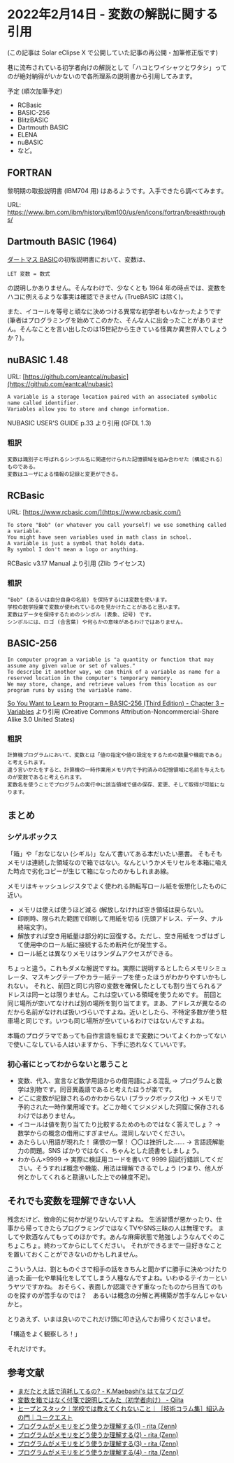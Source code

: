 # 2022年2月14日 - 変数の解説に関する引用
(この記事は Solar eClipse X で公開していた記事の再公開・加筆修正版です)

巷に流布されている初学者向けの解説として「ハコとワイシャツとワタシ」ってのが絶対納得がいかないので各所理系の説明書から引用してみます。

予定 (順次加筆予定)

 * RCBasic
 * BASIC-256
 * BlitzBASIC
 * Dartmouth BASIC
 * ELENA
 * nuBASIC
 * など。

## FORTRAN
黎明期の取扱説明書 (IBM704 用) はあるようです。入手できたら調べてみます。

URL: https://www.ibm.com/ibm/history/ibm100/us/en/icons/fortran/breakthroughs/

## Dartmouth BASIC (1964)
[ダートマス BASIC](https://www.dartmouth.edu/basicfifty/basic.html)の初版説明書において、変数は、

```
LET 変数 = 数式
```

の説明しかありません。そんなわけで、少なくとも 1964 年の時点では、変数をハコに例えるような事実は確認できません (TrueBASIC は除く)。

また、イコールを等号と頑なに決めつける異常な初学者もいなかったようです (筆者はプログラミングを始めてこのかた、そんな人に出会ったことがありません。そんなことを言い出したのは15世紀から生きている怪異か異世界人でしょうか？)。

## nuBASIC 1.48
URL: [https://github.com/eantcal/nubasic](https://github.com/eantcal/nubasic)

```
A variable is a storage location paired with an associated symbolic name called identifier.
Variables allow you to store and change information.
```
NUBASIC USER'S GUIDE p.33 より引用 (GFDL 1.3)

### 粗訳
```
変数は識別子と呼ばれるシンボル名に関連付けられた記憶領域を組み合わせた〔構成される〕ものである。
変数はユーザによる情報の記録と変更ができる。
```


## RCBasic
URL: [https://www.rcbasic.com/](https://www.rcbasic.com/)

```
To store "Bob" (or whatever you call yourself) we use something called a variable.
You might have seen variables used in math class in school.
A variable is just a symbol that holds data.
By symbol I don't mean a logo or anything.
```
RCBasic v3.17 Manual より引用 (Zlib ライセンス)

### 粗訳
```
"Bob" (あるいは自分自身の名前) を保持するには変数を使います。
学校の数学授業で変数が使われているのを見かけたことがあると思います。
変数はデータを保持するためのシンボル (表象、記号) です。
シンボルには、ロゴ (合言葉) や何らかの意味があるわけではありません。
```


## BASIC-256
```
In computer program a variable is "a quantity or function that may assume any given value or set of values."
To describe it another way, we can think of a variable as name for a reserved location in the computer's temporary memory. 
We may store, change, and retrieve values from this location as our program runs by using the variable name.
```
[So You Want to Learn to Program – BASIC-256 (Third Edition) - Chapter 3 – Variables](https://syw2l.org/) より引用 (Creative Commons Attribution-Noncommercial-Share Alike 3.0 United States)

### 粗訳
```
計算機プログラムにおいて、変数とは「値の指定や値の設定をするための数量や機能である」と考えられます。
違う言いかたをすると、計算機の一時作業用メモリ内で予約済みの記憶領域に名前を与えたものが変数であると考えられます。
変数名を使うことでプログラムの実行中に該当領域で値の保存、変更、そして取得が可能になります。
```


## まとめ

### シゲルボックス
「箱」や「おなじない (シギル)」なんて書いてある本だいたい悪書。
そもそもメモリは連続した領域なので箱ではない。なんというかメモリセルを本箱に喩えた時点で劣化コピーが生じて箱になったのかもしれまあ線。

メモリはキャッシュレジスタでよく使われる熱転写ロール紙を仮想化したものに近い。

 * メモリは使えば使うほど減る (解放しなければ空き領域は戻らない)。
 * 印刷時、限られた範囲で印刷して用紙を切る (先頭アドレス、データ、ナル終端文字)。
 * 解放すれば空き用紙量は部分的に回復する。ただし、空き用紙をつぎはぎして使用中のロール紙に接続するため断片化が発生する。
 * ロール紙とは異なりメモリはランダムアクセスができる。

ちょっと違う。これもダメな解説ですね。実際に説明するとしたらメモリシミュレータ、マスキングテープやカラー紙テープを使ったほうがわかりやすいかもしれない。
それと、前回と同じ内容の変数を確保したとしても割り当てられるアドレスは同一とは限りません。これは空いている領域を使うためです。
前回と同じ場所が空いてなければ別の場所を割り当てます。まあ、アドレスが異なるのだから名前がなければ扱いづらいですよね。近いとしたら、不特定多数が使う駐車場と同じです。いつも同じ場所が空いているわけではないんですよね。


本職のプログラマであっても自作言語を組むまで変数についてよくわかってないで使いこなしている人はいますから、下手に恐れなくていいです。


### 初心者にとってわからないと思うこと

 * 変数、代入、宣言など数学用語からの借用語による混乱 → プログラムと数学は別物です。同音異義語であると考えたほうが楽です。
 * どこに変数が記録されるのかわからない (ブラックボックス化) → メモリで予約された一時作業用域です。どこか暗くてジメジメした洞窟に保存されるわけではありません。
 * イコールは値を割り当てたり比較するためのものではなく答えでしょ？ → 数学からの概念の借用にすぎません。混同しないでください。
 * あたらしい用語が現れた！  痛恨の一撃！ 〇〇は挫折した…… → 言語読解能力の問題。SNS ばかりではなく、ちゃんとした読書をしましょう。
 * わからん×9999 → 実際に検証用コードを書いて 9999 回試行錯誤してください。そうすれば概念や機能、用法は理解できるでしょう (つまり、他人が何とかしてくれると勘違いした上での練度不足)。

## それでも変数を理解できない人

残念だけど、致命的に何かが足りないんですよね。
生活習慣が悪かったり、仕事から帰ってきたらプログラミングではなくTVやSNS三昧の人は無理です。
ましてや飲酒なんてもってのほかです。あんな麻痺状態で勉強しようなんてぐのこちょこちょ。終わってからにしてください。
それができるまで一旦好きなことを置いておくことができないのかもしれません。

こういう人は、割とものぐさで相手の話をきちんと聞かずに勝手に決めつけたり過った画一化や単純化をしててしまう人種なんですよね。いわゆるテイカーというヤツですかね。
おそらく、表面しか認識できず重なったものから目当てのものを探すのが苦手なのでは？　あるいは概念の分解と再構築が苦手なんじゃないかと。

とりあえず、いまは良いのでこれだけ頭に叩き込んでお帰りくださいませ。

「構造をよく観察しろ！」

それだけです。

## 参考文献

 * [まだたとえ話で消耗してるの? - K.Maebashi's はてなブログ](https://kmaebashi.hatenablog.com/entry/20160717/)
 * [変数を箱ではなく付箋で説明してみた（初学者向け） - Qiita](https://qiita.com/yuma-ito-bd/items/c118c637962d34ec51af)
 * [ヒープとスタック｜学校では教えてくれないこと｜［技術コラム集］組込みの門｜ユークエスト](https://uquest.tktk.co.jp/embedded/learning/lecture16.html)
 * [プログラムがメモリをどう使うか理解する(1) - rita (Zenn)](https://zenn.dev/rita0222/articles/e6ff75245d79b5)
 * [プログラムがメモリをどう使うか理解する(2) - rita (Zenn)](https://zenn.dev/rita0222/articles/beda4311d9a6bf)
 * [プログラムがメモリをどう使うか理解する(3) - rita (Zenn)](https://zenn.dev/rita0222/articles/f59b79bab45a2a)
 * [プログラムがメモリをどう使うか理解する(4) - rita (Zenn)](https://zenn.dev/rita0222/articles/1f37a5bf910282)
